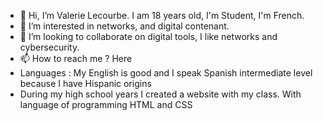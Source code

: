 - 👋 Hi, I’m Valerie Lecourbe. I am 18 years old, I'm Student, I'm French.
- 👀 I’m interested in networks, and digital contenant.
- 💞️ I’m looking to collaborate on digital tools, I like networks and cybersecurity.
- 📫 How to reach me ? Here
- Languages : My English is good and I speak Spanish intermediate level because I have Hispanic origins
- During my high school years I created a website with my class. With language of programming HTML and CSS

<!---
ValerieLecourbe/ValerieLecourbe is a ✨ special ✨ repository because its `README.md` (this file) appears on your GitHub profile.
You can click the Preview link to take a look at your changes.
--->
